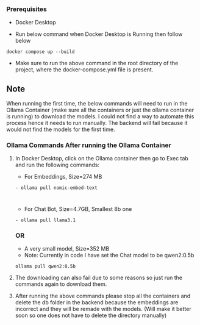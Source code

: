 ### Prerequisites

- Docker Desktop

- Run below command when Docker Desktop is Running then follow below
```
docker compose up --build
```
- Make sure to run the above command in the root directory of the project, where the docker-compose.yml file is present.

## Note

When running the first time, the below commands will need to run in the Ollama Container (make sure all the containers or just the ollama container is running) to download the models. I could not find a way to automate this process hence it needs to run manually. The backend will fail because it would not find the models for the first time.

### Ollama Commands After running the Ollama Container

1. In Docker Desktop, click on the Ollama container then go to Exec tab and run the following commands:

    - For Embeddings, Size=274 MB
    ```
    - ollama pull nomic-embed-text
    ```
    #
    - For Chat Bot, Size=4.7GB, Smallest 8b one
    ```
    - ollama pull llama3.1
    ```
    ### OR
    - A very small model, Size=352 MB
    - Note: Currently in code I have set the Chat model to be qwen2:0.5b
    ```
    ollama pull qwen2:0.5b
    ```

1. The downloading can also fail due to some reasons so just run the commands again to download them.

2. After running the above commands please stop all the containers and delete the db folder in the backend because the embeddings are incorrect and they will be remade with the models. (Will make it better soon so one does not have to delete the directory manually)
